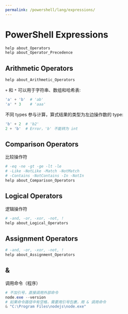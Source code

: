 ```yaml
---
permalink: /powershell/lang/expressions/
---
```


# PowerShell Expressions

```powershell
help about_Operators
help about_Operator_Precedence
```

## Arithmetic Operators

```powershell
help about_Arithmetic_Operators
```

`+` 和 `*` 可以用于字符串、数组和哈希表:

```powershell
'a' + 'b'  # 'ab'
'a' * 3    # 'aaa'
```

不同 types 参与计算，算式结果的类型为左边操作数的 type:

```powershell
'b' + 2  # 'b2'
2 + 'b'  # Error，'b' 不能转为 int
```

## Comparison Operators

比较操作符

```powershell
# -eq -ne -gt -ge -lt -le
# -Like -NotLike -Match -NotMatch
# -Contains -NotContains -In -NotIn
help about_Comparison_Operators
```

## Logical Operators

逻辑操作符

```powershell
# -and, -or, -xor, -not, !
help about_Logical_Operators
```

## Assignment Operators

```powershell
# -and, -or, -xor, -not, !
help about_Assignment_Operators
```

## &

调用命令（程序）

```powershell
# 不加引号，直接调用外部命令
node.exe --version
# 如果命令路径中有空格，需要用引号包裹，用 & 调用命令
& "C:\Program Files\nodejs\node.exe"
```
